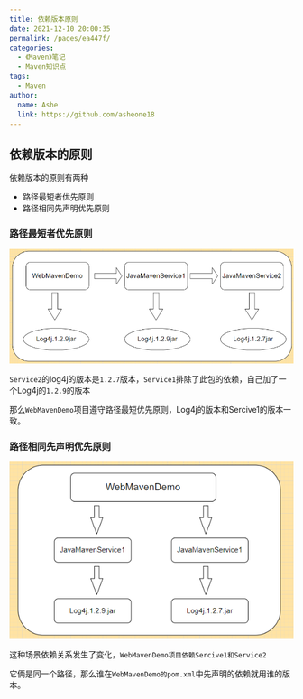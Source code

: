 ```yaml
---
title: 依赖版本原则
date: 2021-12-10 20:00:35
permalink: /pages/ea447f/
categories:
  - 《Maven》笔记
  - Maven知识点
tags:
  - Maven
author:
  name: Ashe
  link: https://github.com/asheone18
---
```

## 依赖版本的原则
依赖版本的原则有两种
- 路径最短者优先原则
- 路径相同先声明优先原则


### 路径最短者优先原则
![](../.vuepress/public/maven/maven40.png)

`Service2`的log4j的版本是`1.2.7`版本，`Service1`排除了此包的依赖，自己加了一个Log4j的`1.2.9`的版本

那么`WebMavenDemo`项目遵守路径最短优先原则，Log4j的版本和Sercive1的版本一致。

### 路径相同先声明优先原则
![](../.vuepress/public/maven/maven50.png)

这种场景依赖关系发生了变化，`WebMavenDemo项目依赖Sercive1和Service2`

它俩是同一个路径，那么谁在`WebMavenDemo的pom.xml`中先声明的依赖就用谁的版本。